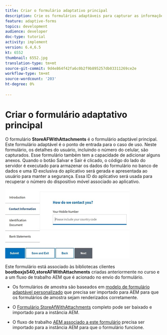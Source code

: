 ```yaml
---
title: Criar o formulário adaptativo principal
description: Crie os formulários adaptáveis para capturar as informações do candidato e o formulário adaptável para recuperar o formulário adaptativo salvo
feature: adaptive-forms
topics: development
audience: developer
doc-type: tutorial
activity: implement
version: 6.4,6.5
kt: 6552
thumbnail: 6552.jpg
translation-type: tm+mt
source-git-commit: 9d4e864f42fa6c0b2f9b895257db03311269ce2e
workflow-type: tm+mt
source-wordcount: '203'
ht-degree: 0%

---
```



# Criar o formulário adaptativo principal

O formulário **StoreAFWithAttachments** é o formulário adaptável principal. Este formulário adaptável é o ponto de entrada para o caso de uso. Neste formulário, os detalhes do usuário, incluindo o número do celular, são capturados. Esse formulário também tem a capacidade de adicionar alguns anexos. Quando o botão Salvar e Sair é clicado, o código do lado do servidor é executado para armazenar os dados do formulário no banco de dados e uma ID exclusiva do aplicativo será gerada e apresentada ao usuário para manter a segurança. Essa ID do aplicativo será usada para recuperar o número do dispositivo móvel associado ao aplicativo.

![formulário principal de candidatura](assets/6552.JPG)

Este formulário está associado às bibliotecas clientes **bootboxjs540,storeAFWithAttachments** criadas anteriormente no curso e a um fluxo de trabalho AEM que é acionado no envio do formulário.


* Os formulários de amostra são baseados em [modelo de formulário adaptável personalizado](assets/custom-template-with-page-component.zip) que precisa ser importado para AEM para que os formulários de amostra sejam renderizados corretamente.

* O [Formulário StoreAfWithAttachments](assets/store-af-with-attachments-form.zip) completo pode ser baixado e importado para a instância AEM.

* O fluxo de trabalho [AEM associado a este formulário](assets/workflow-model-store-af-with-attachments.zip) precisa ser importado para a instância AEM para que o formulário funcione.



